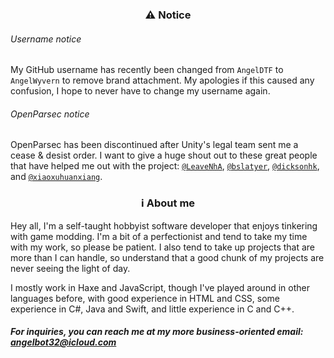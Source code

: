 <!--
**AngelDTF/AngelDTF** is a ✨ _special_ ✨ repository because its `README.md` (this file) appears on your GitHub profile.

Here are some ideas to get you started:

- 🔭 I’m currently working on ...
- 🌱 I’m currently learning ...
- 👯 I’m looking to collaborate on ...
- 🤔 I’m looking for help with ...
- 💬 Ask me about ...
- 📫 How to reach me: ...
- 😄 Pronouns: ...
- ⚡ Fun fact: ...
-->

### <p align="center"> :warning: Notice </p>

###### Username notice
My GitHub username has recently been changed from `AngelDTF` to `AngelWyvern` to remove brand attachment. My apologies if this caused any confusion, I hope to never have to change my username again.

###### OpenParsec notice
OpenParsec has been discontinued after Unity's legal team sent me a cease & desist order. I want to give a huge shout out to these great people that have helped me out with the project: [`@LeaveNhA`](https://github.com/LeaveNhA), [`@bslatyer`](https://github.com/bslatyer), [`@dicksonhk`](https://github.com/dicksonhk), and [`@xiaoxuhuanxiang`](https://github.com/xiaoxuhuanxiang).

### <p align="center"> ℹ️ About me </p>

Hey all, I'm a self-taught hobbyist software developer that enjoys tinkering with game modding. I'm a bit of a perfectionist and tend to take my time with my work, so please be patient. I also tend to take up projects that are more than I can handle, so understand that a good chunk of my projects are never seeing the light of day.

I mostly work in Haxe and JavaScript, though I've played around in other languages before, with good experience in HTML and CSS, some experience in C#, Java and Swift, and little experience in C and C++.

##### For inquiries, you can reach me at my more business-oriented email: angelbot32@icloud.com
